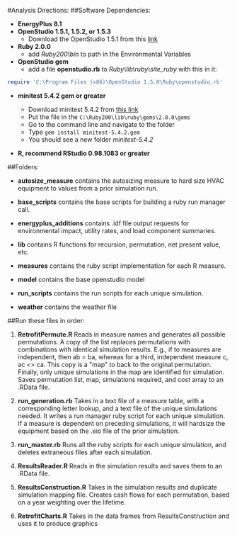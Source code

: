 #Analysis Directions: 
##Software Dependencies: 
* **EnergyPlus 8.1**
* **OpenStudio 1.5.1, 1.5.2, or 1.5.3**
	* Download the OpenStudio 1.5.1 from this [link](http://developer.nrel.gov/downloads/buildings/openstudio/builds/1.5.1/OpenStudio-1.5.1.0c740efe7c-Windows.exe)
* **Ruby 2.0.0** 
    * add *Ruby200\bin* to path in the Environmental Variables
* **OpenStudio gem**	
    * add a file **openstudio.rb** to *Ruby\lib\ruby\site_ruby* with this in it:
```ruby
require 'C:\Program Files (x86)\OpenStudio 1.5.0\Ruby\openstudio.rb'
```
* **minitest 5.4.2 gem or greater**
    * Download minitest 5.4.2 from [this link](https://rubygems.org/downloads/minitest-5.4.2.gem)
    * Put the file in the `C:\Ruby200\lib\ruby\gems\2.0.0\gems`
    * Go to the command line and navigate to the folder
    * Type `gem install minitest-5.4.2.gem`
    * You should see a new folder *minitest-5.4.2*

* **R, recommend RStudio 0.98.1083 or greater**

##Folders: 
* **autosize_measure**
 contains the autosizing measure to hard size HVAC equipment to values from a prior simulation run.

* **base_scripts**
 contains the base scripts for building a ruby run manager call.
 
* **energyplus_additions**
 contains .idf file output requests for environmental impact, utility rates, and load component summaries.
 
* **lib**
 contains R functions for recursion, permutation, net present value, etc.
 
* **measures**
 contains the ruby script implementation for each R measure. 
 
* **model**
 contains the base openstudio model
 
* **run_scripts**
 contains the run scripts for each unique simulation.

* **weather**
 contains the weather file

##Run these files in order:
1.  **RetrofitPermute.R**
 Reads in measure names and generates all possible permutations.
 A copy of the list replaces permutations with combinations with identical simulation results.  E.g., if to measures are independent, then ab = ba, whereas for a third, independent measure c, ac <> ca.  This copy is a "map" to back to the original permutation.  Finally, only unique simulations in the map are identified for simulation.  Saves permutation list, map, simulations required, and cost array to an .RData file.

2.  **run_generation.rb** 
 Takes in a text file of a measure table, with a corresponding letter lookup, and a text file of the unique simulations needed.  It writes a run manager ruby script for each unique simulation. If a measure is dependent on preceding simulations, it will hardsize the equipment based on the .eio file of the prior simulation.

3.  **run_master.rb** 
 Runs all the ruby scripts for each unique simulation, and deletes extraneous files after each simulation.

4.  **ResultsReader.R**
 Reads in the simulation results and saves them to an .RData file.
 
5.  **ResultsConstruction.R**
 Takes in the simulation results and duplicate simulation mapping file. 
 Creates cash flows for each permutation, based on a year weighting over the lifetime.

6.  **RetrofitCharts.R** 
 Takes in the data frames from ResultsConstruction and uses it to produce graphics